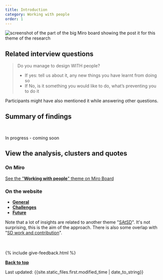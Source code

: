 ```yaml
---
title: Introduction
category: Working with people
order: 1
---
```


![screenshot of the part of the big Miro board showing the post it for this theme of the research](/practitioner-stories/images/working-with/working-with-people.png)

## Related interview questions
<blockquote class="alt">
<p>Do you manage to design WITH people?</p>
<ul>
<li>If yes: tell us about it, any new things you have learnt from doing so</li>
<li>If No, is it something you would like to do, what’s preventing you to do it</li>
</ul>
</blockquote>

Participants might have also mentioned it while answering other questions.

<h2 class="top-line">Summary of findings</h2>
<br>
<p><span class="tag-alt">In progress - coming soon</span></p>


<h2 class="top-line">View the analysis, clusters and quotes</h2>

### On Miro

<p><a href="https://miro.com/app/board/o9J_ldOzA14=/?moveToWidget=3074457352333741368&cot=14" target="_blank">See the "<strong>Working with people</strong>" theme on Miro Board</a></p>

### On the website

   <ul>
      <li><a href="/practitioner-stories/Working-with-people/general"><strong>General</strong></a></li>
      <li><a href="/practitioner-stories/Working-with-people/challenges"><strong>Challenges</strong></a></li>
      <li><a href="/practitioner-stories/Working-with-people/future"><strong>Future</strong></a></li>
   </ul>

Note that a lot of insights are related to another theme "[SAtSD](/practitioner-stories/SAtSD/intro)". It's not surprising, this is the aim of the approach. There is also some overlap with "[SD work and contribution](/practitioner-stories/SD-work-contributions/intro)".

<br><br>
{% include give-feedback.html %}
<p><a href="#"><strong>Back to top</strong></a></p>

<div>Last updated: {{site.static_files.first.modified_time | date_to_string}}